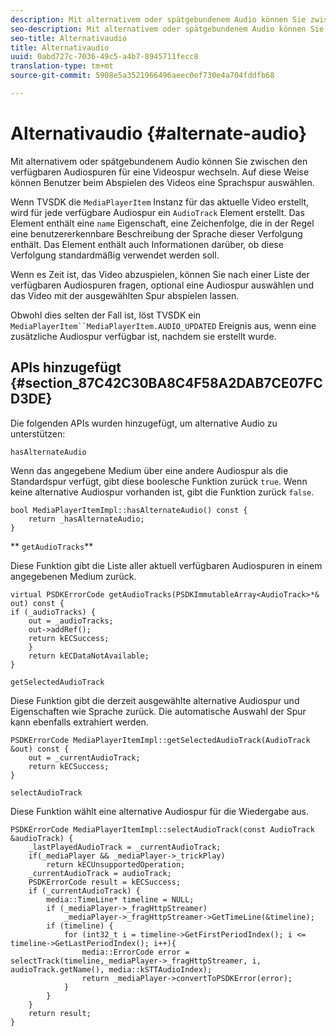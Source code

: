 ```yaml
---
description: Mit alternativem oder spätgebundenem Audio können Sie zwischen den verfügbaren Audiospuren für eine Videospur wechseln. Auf diese Weise können Benutzer beim Abspielen des Videos eine Sprachspur auswählen.
seo-description: Mit alternativem oder spätgebundenem Audio können Sie zwischen den verfügbaren Audiospuren für eine Videospur wechseln. Auf diese Weise können Benutzer beim Abspielen des Videos eine Sprachspur auswählen.
seo-title: Alternativaudio
title: Alternativaudio
uuid: 0abd727c-7036-49c5-a4b7-8945711fecc8
translation-type: tm+mt
source-git-commit: 5908e5a3521966496aeec0ef730e4a704fddfb68

---
```



# Alternativaudio {#alternate-audio}

Mit alternativem oder spätgebundenem Audio können Sie zwischen den verfügbaren Audiospuren für eine Videospur wechseln. Auf diese Weise können Benutzer beim Abspielen des Videos eine Sprachspur auswählen.

<!--<a id="section_E4F9DC28A2944BD08B4190A7F98A8365"></a>-->

Wenn TVSDK die `MediaPlayerItem` Instanz für das aktuelle Video erstellt, wird für jede verfügbare Audiospur ein `AudioTrack` Element erstellt. Das Element enthält eine `name` Eigenschaft, eine Zeichenfolge, die in der Regel eine benutzererkennbare Beschreibung der Sprache dieser Verfolgung enthält. Das Element enthält auch Informationen darüber, ob diese Verfolgung standardmäßig verwendet werden soll.

Wenn es Zeit ist, das Video abzuspielen, können Sie nach einer Liste der verfügbaren Audiospuren fragen, optional eine Audiospur auswählen und das Video mit der ausgewählten Spur abspielen lassen.

Obwohl dies selten der Fall ist, löst TVSDK ein `MediaPlayerItem``MediaPlayerItem.AUDIO_UPDATED` Ereignis aus, wenn eine zusätzliche Audiospur verfügbar ist, nachdem sie erstellt wurde.

## APIs hinzugefügt {#section_87C42C30BA8C4F58A2DAB7CE07FCD3DE}

Die folgenden APIs wurden hinzugefügt, um alternative Audio zu unterstützen:

`hasAlternateAudio`

Wenn das angegebene Medium über eine andere Audiospur als die Standardspur verfügt, gibt diese boolesche Funktion zurück `true`. Wenn keine alternative Audiospur vorhanden ist, gibt die Funktion zurück `false`.

```
bool MediaPlayerItemImpl::hasAlternateAudio() const { 
    return _hasAlternateAudio; 
}
```

** `getAudioTracks`**

Diese Funktion gibt die Liste aller aktuell verfügbaren Audiospuren in einem angegebenen Medium zurück.

```
virtual PSDKErrorCode getAudioTracks(PSDKImmutableArray<AudioTrack>*& out) const { 
if (_audioTracks) { 
    out = _audioTracks; 
    out->addRef(); 
    return kECSuccess; 
    } 
    return kECDataNotAvailable; 
} 
```

`getSelectedAudioTrack`

Diese Funktion gibt die derzeit ausgewählte alternative Audiospur und Eigenschaften wie Sprache zurück. Die automatische Auswahl der Spur kann ebenfalls extrahiert werden.

```
PSDKErrorCode MediaPlayerItemImpl::getSelectedAudioTrack(AudioTrack &out) const { 
    out = _currentAudioTrack; 
    return kECSuccess; 
}
```

`selectAudioTrack`

Diese Funktion wählt eine alternative Audiospur für die Wiedergabe aus.

```
PSDKErrorCode MediaPlayerItemImpl::selectAudioTrack(const AudioTrack &audioTrack) { 
    _lastPlayedAudioTrack = _currentAudioTrack; 
    if(_mediaPlayer && _mediaPlayer->_trickPlay) 
        return kECUnsupportedOperation; 
    _currentAudioTrack = audioTrack; 
    PSDKErrorCode result = kECSuccess; 
    if (_currentAudioTrack) { 
        media::TimeLine* timeline = NULL; 
        if (_mediaPlayer->_fragHttpStreamer) 
            _mediaPlayer->_fragHttpStreamer->GetTimeLine(&timeline); 
        if (timeline) { 
            for (int32_t i = timeline->GetFirstPeriodIndex(); i <= timeline->GetLastPeriodIndex(); i++){ 
                media::ErrorCode error = selectTrack(timeline,_mediaPlayer->_fragHttpStreamer, i, audioTrack.getName(), media::kSTTAudioIndex); 
                return _mediaPlayer->convertToPSDKError(error); 
            } 
        } 
    }   
    return result; 
}
```

